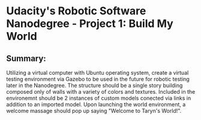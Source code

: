 # Udacity's Robotic Software Nanodegree - Project 1: Build My World

## Summary: 
Utilizing a virtual computer with Ubuntu operating system, create a virtual testing environment via Gazebo to be used in the future for robotic testing later in the Nanodegree. The structure should be a single story building composed only of walls with a variety of colors and textures. Included in the environemnt should be 2 instances of custom models conected via links in addition to an imported model. Upon launching the world environment, a welcome massage should pop up saying "Welcome to Taryn's World!".
